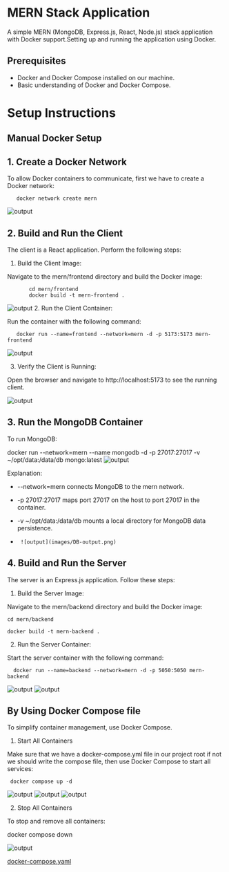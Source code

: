 # MERN Stack Application

A simple MERN (MongoDB, Express.js, React, Node.js) stack application with Docker support.Setting up and running the application using Docker.
## Prerequisites

- Docker and Docker Compose installed on our machine.
- Basic understanding of Docker and Docker Compose.

# Setup Instructions
## Manual Docker Setup
## 1. Create a Docker Network
To allow Docker containers to communicate, first we have to create a Docker network:

       docker network create mern
       
 ![output](images/network.png)

## 2. Build and Run the Client

The client is a React application. Perform the following steps:
 
1. Build the Client Image:

Navigate to the mern/frontend directory and build the Docker image:

           cd mern/frontend
           docker build -t mern-frontend .

 ![output](images/frontbuild.png)
2. Run the Client Container:

Run the container with the following command:

       docker run --name=frontend --network=mern -d -p 5173:5173 mern-frontend

![output](images/frontrun.png)
       
3. Verify the Client is Running:

Open the browser and navigate to http://localhost:5173 to see the running client.

![output](images/front-output.png)

## 3. Run the MongoDB Container

To run MongoDB:

docker run --network=mern --name mongodb -d -p 27017:27017 -v ~/opt/data:/data/db mongo:latest
![output](images/dbrun.png)

Explanation:

-   --network=mern connects MongoDB to the mern network.
-  -p 27017:27017 maps port 27017 on the host to port 27017 in the container.
-   -v ~/opt/data:/data/db mounts a local directory for MongoDB data persistence.

-      ![output](images/DB-output.png)
## 4. Build and Run the Server

The server is an Express.js application. Follow these steps:

1. Build the Server Image:
   
Navigate to the mern/backend directory and build the Docker image:
 
    cd mern/backend
    
    docker build -t mern-backend .
    
2. Run the Server Container:
   
Start the server container with the following command:
    
      docker run --name=backend --network=mern -d -p 5050:5050 mern-backend
![output](images/back-buildrun.png)
![output](images/back-output.png)
   
## By Using Docker Compose file 

To simplify container management, use Docker Compose.

1. Start All Containers

Make sure that we have a docker-compose.yml file in our project root if not we should write the compose file, then use Docker Compose to start all services:

     docker compose up -d

![output](images/compose-up.png)
![output](images/comp-2.png)
![output](images/comp-3.png)
     
2. Stop All Containers

To stop and remove all containers:

   docker compose down

![output](images/stopping.png)


[docker-compose.yaml](./docker-compose.yaml)

 

      
